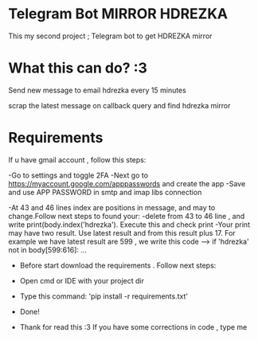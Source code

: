﻿# Telegram Bot MIRROR HDREZKA 

This my second project ; Telegram bot to get HDREZKA mirror

# What this can do? :3
Send new message to email hdrezka every 15 minutes

scrap the latest message on callback query and find hdrezka mirror

# Requirements
If u have gmail account , follow this steps:

-Go to settings and toggle 2FA
-Next go to https://myaccount.google.com/apppasswords and create the app
-Save and use APP PASSWORD in smtp and imap libs connection

-At 43 and 46 lines index are positions in message, and may to change.Follow next steps to found your:
-delete from 43 to 46 line , and write print(body.index('hdrezka'). Execute this and check print
-Your print may have two result. Use latest result and from this result plus 17. For example we have latest result are 599 , we write this code --> if 'hdrezka' not in body[599:616]: ...

- Before start download the requirements . Follow next steps:

- Open cmd or IDE with your project dir
- Type this command: 'pip install -r requirements.txt'
- Done!
- Thank for read this :3 If you have some corrections in code , type me
